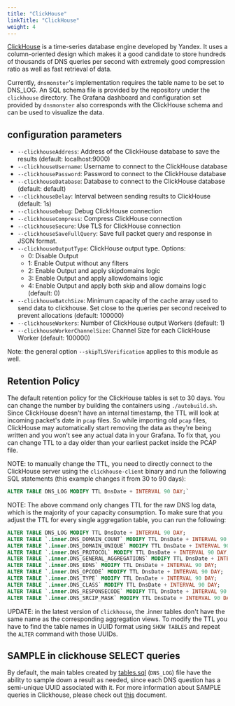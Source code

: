 ```yaml
---
title: "ClickHouse"
linkTitle: "ClickHouse"
weight: 4
---
```


[ClickHouse](https://clickhouse.com/docs/en/) is a time-series database engine developed by Yandex. It uses a column-oriented design which makes it a good candidate to store hundreds of thousands of DNS queries per second with extremely good compression ratio as well as fast retrieval of data. 

Currently, `dnsmonster`'s implementation requires the table name to be set to DNS_LOG. An SQL schema file is provided by the repository under the `clickhouse` directory. The Grafana dashboard and configuration set provided by `dnsmonster` also corresponds with the ClickHouse schema and can be used to visualize the data.

## configuration parameters

- `--clickhouseAddress`: Address of the ClickHouse database to save the results (default: localhost:9000)
- `--clickhouseUsername`: Username to connect to the ClickHouse database 
- `--clickhousePassword`: Password to connect to the ClickHouse database 
- `--clickhouseDatabase`: Database to connect to the ClickHouse database (default: default)
- `--clickhouseDelay`: Interval between sending results to ClickHouse (default: 1s) 
- `--clickhouseDebug`: Debug ClickHouse connection
- `--clickhouseCompress`: Compress ClickHouse connection
- `--clickhouseSecure`: Use TLS for ClickHouse connection 
- `--clickhouseSaveFullQuery`: Save full packet query and response in JSON format.
- `--clickhouseOutputType`: ClickHouse output type. Options: 
  - 0: Disable Output
  - 1: Enable Output without any filters
  - 2: Enable Output and apply skipdomains logic
  - 3: Enable Output and apply allowdomains logic
  - 4: Enable Output and apply both skip and allow domains logic (default: 0)
- `--clickhouseBatchSize`: Minimum capacity of the cache array used to send data to clickhouse. Set close to the queries per second received to prevent allocations (default: 100000)
- `--clickhouseWorkers`: Number of ClickHouse output Workers (default: 1)
- `--clickhouseWorkerChannelSize`: Channel Size for each ClickHouse Worker (default: 100000)

Note: the general option `--skipTLSVerification` applies to this module as well.

## Retention Policy

The default retention policy for the ClickHouse tables is set to 30 days. You can change the number by building the containers using `./autobuild.sh`. Since ClickHouse doesn't have an internal timestamp, the TTL will look at incoming packet's date in `pcap` files. So while importing old `pcap` files, ClickHouse may automatically start removing the data as they're being written and you won't see any actual data in your Grafana. To fix that, you can change TTL to a day older than your earliest packet inside the PCAP file. 

NOTE: to manually change the TTL, you need to directly connect to the ClickHouse server using the `clickhouse-client` binary and run the following SQL statements (this example changes it from 30 to 90 days):
```sql
ALTER TABLE DNS_LOG MODIFY TTL DnsDate + INTERVAL 90 DAY;`
```

NOTE: The above command only changes TTL for the raw DNS log data, which is the majority of your capacity consumption. To make sure that you adjust the TTL for every single aggregation table, you can run the following:

```sql
ALTER TABLE DNS_LOG MODIFY TTL DnsDate + INTERVAL 90 DAY;
ALTER TABLE `.inner.DNS_DOMAIN_COUNT` MODIFY TTL DnsDate + INTERVAL 90 DAY;
ALTER TABLE `.inner.DNS_DOMAIN_UNIQUE` MODIFY TTL DnsDate + INTERVAL 90 DAY;
ALTER TABLE `.inner.DNS_PROTOCOL` MODIFY TTL DnsDate + INTERVAL 90 DAY;
ALTER TABLE `.inner.DNS_GENERAL_AGGREGATIONS` MODIFY TTL DnsDate + INTERVAL 90 DAY;
ALTER TABLE `.inner.DNS_EDNS` MODIFY TTL DnsDate + INTERVAL 90 DAY;
ALTER TABLE `.inner.DNS_OPCODE` MODIFY TTL DnsDate + INTERVAL 90 DAY;
ALTER TABLE `.inner.DNS_TYPE` MODIFY TTL DnsDate + INTERVAL 90 DAY;
ALTER TABLE `.inner.DNS_CLASS` MODIFY TTL DnsDate + INTERVAL 90 DAY;
ALTER TABLE `.inner.DNS_RESPONSECODE` MODIFY TTL DnsDate + INTERVAL 90 DAY;
ALTER TABLE `.inner.DNS_SRCIP_MASK` MODIFY TTL DnsDate + INTERVAL 90 DAY;
```

UPDATE: in the latest version of `clickhouse`, the .inner tables don't have the same name as the corresponding aggregation views. To modify the TTL you have to find the table names in UUID format using `SHOW TABLES` and repeat the `ALTER` command with those UUIDs.


## SAMPLE in clickhouse SELECT queries
By default, the main tables created by [tables.sql](clickhouse/tables.sql) (`DNS_LOG`) file have the ability to sample down a result as needed, since each DNS question has a semi-unique UUID associated with it. For more information about SAMPLE queries in Clickhouse, please check out [this](https://clickhouse.tech/docs/en/sql-reference/statements/select/sample/) document.